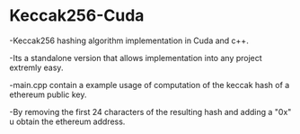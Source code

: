 # Keccak256-Cuda

-Keccak256 hashing algorithm implementation in Cuda and c++.

-Its a standalone version that allows implementation into any project extremly easy.

-main.cpp contain a example usage of computation of the keccak hash of a ethereum public key.

-By removing the first 24 characters of the resulting hash and adding a "0x" u obtain the ethereum address.
